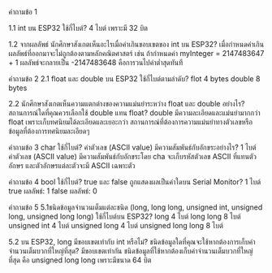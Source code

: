 คำถามข้อ 1

1.1 int บน ESP32 ใช้กี่ไบต์?
4 ไบต์ เพราะมี 32 บิต

1.2 จากผลลัพธ์ นักศึกษาสังเกตเห็นอะไรเมื่อค่าเกินขอบเขตของ int บน ESP32? 
เมื่อกำหนดค่าเกินผลลัพธ์ที่ออกมาจะไม่ถูกต้องตามหลักคณิตศาสตร์ เช่น ถ้ากำหนดค่า myInteger = 2147483647 + 1 ผลลัพธ์จะกลายเป็น -2147483648 คือการวนไปค่าต่ำสุดทันที

คำถามข้อ 2
2.1 float และ double บน ESP32 ใช้กี่ไบต์ตามลำดับ?
flot 4 bytes double 8 bytes

2.2 นักศึกษาสังเกตเห็นความแตกต่างของความแม่นยำระหว่าง float และ double อย่างไร? สถานการณ์ใดที่คุณควรเลือกใช้ double แทน float?
double มีความละเอียดและแม่นยำมากกว่า float เพราะเก็บทศนิยมได้ละเอียดและเยอะกว่า สถานการณ์ที่ต้องการความแม่นยำทางตัวเลขหรือข้อมูลที่ต้องการทศนิยมละเอียดๆ

คำถามข้อ 3
char ใช้กี่ไบต์? ค่าตัวเลข (ASCII value) มีความสัมพันธ์กับอักขระอย่างไร?
1 ไบต์ ค่าตัวเลข (ASCII value) มีความสัมพันธ์กับอักขระโดย cha จะเก็บรหัสตัวเลข  ASCII ที่แทนตัวอักษร และตัวอักษรแต่ละตัวจะมี  ASCII เฉพาะตัว

คำถามข้อ 4
bool ใช้กี่ไบต์? true และ false ถูกแสดงผลเป็นค่าใดบน Serial Monitor?
1 ไบต์  true ผลลัพธ์: 1  false ผลลัพธ์: 0

คำถามข้อ 5
5.1ชนิดข้อมูลจำนวนเต็มแต่ละชนิด (long, long long, unsigned int, unsigned long, unsigned long long) ใช้กี่ไบต์บน ESP32?
long 4 ไบต์ 
long long 8 ไบต์
unsigned int 4 ไบต์
unsigned long  4 ไบต์
unsigned long long 8 ไบต์

5.2 บน ESP32, long มีขอบเขตเท่ากับ int หรือไม่? ชนิดข้อมูลใดที่คุณจะใช้หากต้องการเก็บค่าจำนวนเต็มบวกที่ใหญ่ที่สุด?
มีขอบเขตเท่ากัน ชนิดข้อมูลที่ใช้หากต้องเก็บค่าจำนวนเต็มบวกที่ใหญ่ที่สุด คือ unsigned long long เพราะมีขนาด 64 บิต


